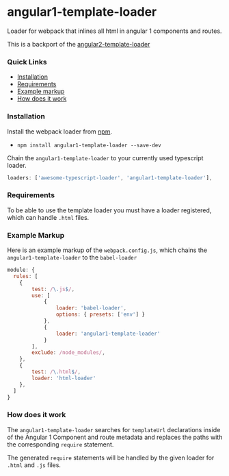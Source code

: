# angular1-template-loader
Loader for webpack that inlines all html in angular 1 components and routes. 

This is a backport of the [angular2-template-loader](https://github.com/TheLarkInn/angular2-template-loader)

### Quick Links
- [Installation](#installation)
- [Requirements](#requirements)
- [Example markup](#example-markup)
- [How does it work](#how-does-it-work)

### Installation
Install the webpack loader from [npm](https://www.npmjs.com/package/angular1-template-loader).
- `npm install angular1-template-loader --save-dev`

Chain the `angular1-template-loader` to your currently used typescript loader.

```js
loaders: ['awesome-typescript-loader', 'angular1-template-loader'],
```

### Requirements
To be able to use the template loader you must have a loader registered, which can handle `.html` files.

### Example Markup
Here is an example markup of the `webpack.config.js`, which chains the `angular1-template-loader` to the `babel-loader`

```js
module: {
  rules: [
    {
        test: /\.js$/,
        use: [
            {
                loader: 'babel-loader',
                options: { presets: ['env'] }
            },
            {
                loader: 'angular1-template-loader'
            }
        ],
        exclude: /node_modules/,
    },
    {
        test: /\.html$/,
        loader: 'html-loader'
    },
  ]
}
```

### How does it work
The `angular1-template-loader` searches for `templateUrl`  declarations inside of the Angular 1 Component and route metadata and replaces the paths with the corresponding `require` statement.

The generated `require` statements will be handled by the given loader for `.html` and `.js` files.
